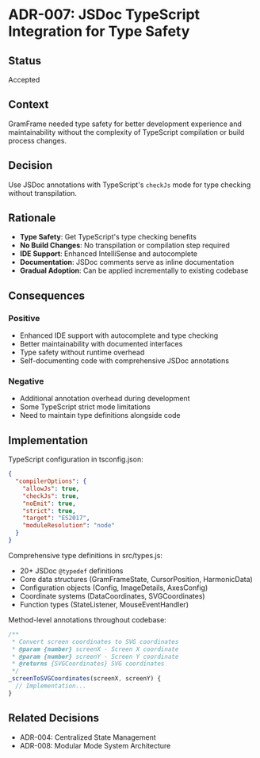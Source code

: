 # ADR-007: JSDoc TypeScript Integration for Type Safety

## Status
Accepted

## Context
GramFrame needed type safety for better development experience and maintainability without the complexity of TypeScript compilation or build process changes.

## Decision
Use JSDoc annotations with TypeScript's `checkJs` mode for type checking without transpilation.

## Rationale
- **Type Safety**: Get TypeScript's type checking benefits
- **No Build Changes**: No transpilation or compilation step required
- **IDE Support**: Enhanced IntelliSense and autocomplete
- **Documentation**: JSDoc comments serve as inline documentation
- **Gradual Adoption**: Can be applied incrementally to existing codebase

## Consequences
### Positive
- Enhanced IDE support with autocomplete and type checking
- Better maintainability with documented interfaces
- Type safety without runtime overhead
- Self-documenting code with comprehensive JSDoc annotations

### Negative
- Additional annotation overhead during development
- Some TypeScript strict mode limitations
- Need to maintain type definitions alongside code

## Implementation
TypeScript configuration in tsconfig.json:
```json
{
  "compilerOptions": {
    "allowJs": true,
    "checkJs": true,
    "noEmit": true,
    "strict": true,
    "target": "ES2017",
    "moduleResolution": "node"
  }
}
```

Comprehensive type definitions in src/types.js:
- 20+ JSDoc `@typedef` definitions
- Core data structures (GramFrameState, CursorPosition, HarmonicData)
- Configuration objects (Config, ImageDetails, AxesConfig)
- Coordinate systems (DataCoordinates, SVGCoordinates)
- Function types (StateListener, MouseEventHandler)

Method-level annotations throughout codebase:
```javascript
/**
 * Convert screen coordinates to SVG coordinates
 * @param {number} screenX - Screen X coordinate
 * @param {number} screenY - Screen Y coordinate  
 * @returns {SVGCoordinates} SVG coordinates
 */
_screenToSVGCoordinates(screenX, screenY) {
  // Implementation...
}
```

## Related Decisions
- ADR-004: Centralized State Management
- ADR-008: Modular Mode System Architecture